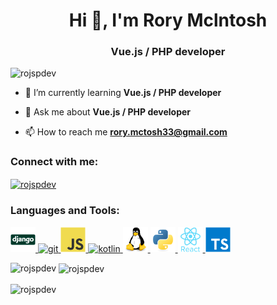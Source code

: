 <h1 align="center">Hi 👋, I'm Rory Mclntosh</h1>
<h3 align="center">Vue.js / PHP developer</h3>

<p align="left"> <img src="https://komarev.com/ghpvc/?username=rojspdev&label=Profile%20views&color=0e75b6&style=flat" alt="rojspdev" /> </p>

- 🌱 I’m currently learning **Vue.js / PHP developer**

- 💬 Ask me about **Vue.js / PHP developer**

- 📫 How to reach me **rory.mctosh33@gmail.com**

<h3 align="left">Connect with me:</h3>
<p align="left">
<a href="https://dev.to/rojspdev" target="blank"><img align="center" src="https://raw.githubusercontent.com/rahuldkjain/github-profile-readme-generator/master/src/images/icons/Social/devto.svg" alt="rojspdev" height="30" width="40" /></a>
</p>

<h3 align="left">Languages and Tools:</h3>
<p align="left"> <a href="https://www.djangoproject.com/" target="_blank" rel="noreferrer"> <img src="https://raw.githubusercontent.com/devicons/devicon/master/icons/django/django-original.svg" alt="django" width="40" height="40"/> </a> <a href="https://git-scm.com/" target="_blank" rel="noreferrer"> <img src="https://www.vectorlogo.zone/logos/git-scm/git-scm-icon.svg" alt="git" width="40" height="40"/> </a> <a href="https://developer.mozilla.org/en-US/docs/Web/JavaScript" target="_blank" rel="noreferrer"> <img src="https://raw.githubusercontent.com/devicons/devicon/master/icons/javascript/javascript-original.svg" alt="javascript" width="40" height="40"/> </a> <a href="https://kotlinlang.org" target="_blank" rel="noreferrer"> <img src="https://www.vectorlogo.zone/logos/kotlinlang/kotlinlang-icon.svg" alt="kotlin" width="40" height="40"/> </a> <a href="https://www.linux.org/" target="_blank" rel="noreferrer"> <img src="https://raw.githubusercontent.com/devicons/devicon/master/icons/linux/linux-original.svg" alt="linux" width="40" height="40"/> </a> <a href="https://www.python.org" target="_blank" rel="noreferrer"> <img src="https://raw.githubusercontent.com/devicons/devicon/master/icons/python/python-original.svg" alt="python" width="40" height="40"/> </a> <a href="https://reactjs.org/" target="_blank" rel="noreferrer"> <img src="https://raw.githubusercontent.com/devicons/devicon/master/icons/react/react-original-wordmark.svg" alt="react" width="40" height="40"/> </a> <a href="https://www.typescriptlang.org/" target="_blank" rel="noreferrer"> <img src="https://raw.githubusercontent.com/devicons/devicon/master/icons/typescript/typescript-original.svg" alt="typescript" width="40" height="40"/> </a> </p>

<p><img align="left" src="https://github-readme-stats.vercel.app/api/top-langs?username=rojspdev&show_icons=true&locale=en&layout=compact" alt="rojspdev" /></p>

<p>&nbsp;<img align="center" src="https://github-readme-stats.vercel.app/api?username=rojspdev&show_icons=true&locale=en" alt="rojspdev" /></p>

<p><img align="center" src="https://github-readme-streak-stats.herokuapp.com/?user=rojspdev&" alt="rojspdev" /></p>
